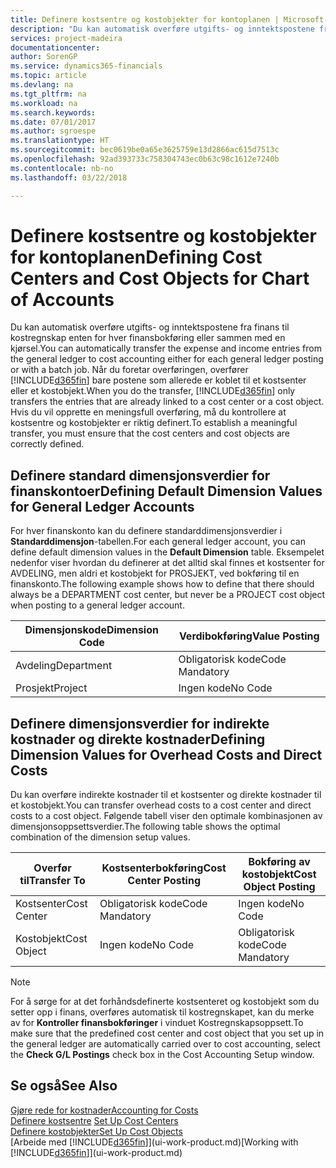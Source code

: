 ```yaml
---
title: Definere kostsentre og kostobjekter for kontoplanen | Microsoft-dokumentasjon
description: "Du kan automatisk overføre utgifts- og inntektspostene fra finans til kostregnskap enten for hver finansbokføring eller sammen med en kjørsel. Når du foretar overføringen, overfører systemet bare postene som allerede er koblet til et kostsenter eller et kostobjekt. Hvis du vil opprette en meningsfull overføring, må du kontrollere at kostsentre og kostobjekter er riktig definert."
services: project-madeira
documentationcenter: 
author: SorenGP
ms.service: dynamics365-financials
ms.topic: article
ms.devlang: na
ms.tgt_pltfrm: na
ms.workload: na
ms.search.keywords: 
ms.date: 07/01/2017
ms.author: sgroespe
ms.translationtype: HT
ms.sourcegitcommit: bec0619be0a65e3625759e13d2866ac615d7513c
ms.openlocfilehash: 92ad393733c758304743ec0b63c98c1612e7240b
ms.contentlocale: nb-no
ms.lasthandoff: 03/22/2018

---
```

# <a name="defining-cost-centers-and-cost-objects-for-chart-of-accounts"></a><span data-ttu-id="8847a-105">Definere kostsentre og kostobjekter for kontoplanen</span><span class="sxs-lookup"><span data-stu-id="8847a-105">Defining Cost Centers and Cost Objects for Chart of Accounts</span></span>
<span data-ttu-id="8847a-106">Du kan automatisk overføre utgifts- og inntektspostene fra finans til kostregnskap enten for hver finansbokføring eller sammen med en kjørsel.</span><span class="sxs-lookup"><span data-stu-id="8847a-106">You can automatically transfer the expense and income entries from the general ledger to cost accounting either for each general ledger posting or with a batch job.</span></span> <span data-ttu-id="8847a-107">Når du foretar overføringen, overfører [!INCLUDE[d365fin](includes/d365fin_md.md)] bare postene som allerede er koblet til et kostsenter eller et kostobjekt.</span><span class="sxs-lookup"><span data-stu-id="8847a-107">When you do the transfer, [!INCLUDE[d365fin](includes/d365fin_md.md)] only transfers the entries that are already linked to a cost center or a cost object.</span></span> <span data-ttu-id="8847a-108">Hvis du vil opprette en meningsfull overføring, må du kontrollere at kostsentre og kostobjekter er riktig definert.</span><span class="sxs-lookup"><span data-stu-id="8847a-108">To establish a meaningful transfer, you must ensure that the cost centers and cost objects are correctly defined.</span></span>  

## <a name="defining-default-dimension-values-for-general-ledger-accounts"></a><span data-ttu-id="8847a-109">Definere standard dimensjonsverdier for finanskontoer</span><span class="sxs-lookup"><span data-stu-id="8847a-109">Defining Default Dimension Values for General Ledger Accounts</span></span>  
<span data-ttu-id="8847a-110">For hver finanskonto kan du definere standarddimensjonsverdier i **Standarddimensjon**-tabellen.</span><span class="sxs-lookup"><span data-stu-id="8847a-110">For each general ledger account, you can define default dimension values in the **Default Dimension** table.</span></span> <span data-ttu-id="8847a-111">Eksempelet nedenfor viser hvordan du definerer at det alltid skal finnes et kostsenter for AVDELING, men aldri et kostobjekt for PROSJEKT, ved bokføring til en finanskonto.</span><span class="sxs-lookup"><span data-stu-id="8847a-111">The following example shows how to define that there should always be a DEPARTMENT cost center, but never be a PROJECT cost object when posting to a general ledger account.</span></span>  

|<span data-ttu-id="8847a-112">**Dimensjonskode**</span><span class="sxs-lookup"><span data-stu-id="8847a-112">**Dimension Code**</span></span>|<span data-ttu-id="8847a-113">**Verdibokføring**</span><span class="sxs-lookup"><span data-stu-id="8847a-113">**Value Posting**</span></span>|  
|------------------------------------------|-----------------------------------------|  
|<span data-ttu-id="8847a-114">Avdeling</span><span class="sxs-lookup"><span data-stu-id="8847a-114">Department</span></span>|<span data-ttu-id="8847a-115">Obligatorisk kode</span><span class="sxs-lookup"><span data-stu-id="8847a-115">Code Mandatory</span></span>|  
|<span data-ttu-id="8847a-116">Prosjekt</span><span class="sxs-lookup"><span data-stu-id="8847a-116">Project</span></span>|<span data-ttu-id="8847a-117">Ingen kode</span><span class="sxs-lookup"><span data-stu-id="8847a-117">No Code</span></span>|  

## <a name="defining-dimension-values-for-overhead-costs-and-direct-costs"></a><span data-ttu-id="8847a-118">Definere dimensjonsverdier for indirekte kostnader og direkte kostnader</span><span class="sxs-lookup"><span data-stu-id="8847a-118">Defining Dimension Values for Overhead Costs and Direct Costs</span></span>  
 <span data-ttu-id="8847a-119">Du kan overføre indirekte kostnader til et kostsenter og direkte kostnader til et kostobjekt.</span><span class="sxs-lookup"><span data-stu-id="8847a-119">You can transfer overhead costs to a cost center and direct costs to a cost object.</span></span> <span data-ttu-id="8847a-120">Følgende tabell viser den optimale kombinasjonen av dimensjonsoppsettsverdier.</span><span class="sxs-lookup"><span data-stu-id="8847a-120">The following table shows the optimal combination of the dimension setup values.</span></span>  

|<span data-ttu-id="8847a-121">Overfør til</span><span class="sxs-lookup"><span data-stu-id="8847a-121">Transfer To</span></span>|<span data-ttu-id="8847a-122">Kostsenterbokføring</span><span class="sxs-lookup"><span data-stu-id="8847a-122">Cost Center Posting</span></span>|<span data-ttu-id="8847a-123">Bokføring av kostobjekt</span><span class="sxs-lookup"><span data-stu-id="8847a-123">Cost Object Posting</span></span>|  
|-----------------|-------------------------|-------------------------|  
|<span data-ttu-id="8847a-124">Kostsenter</span><span class="sxs-lookup"><span data-stu-id="8847a-124">Cost Center</span></span>|<span data-ttu-id="8847a-125">Obligatorisk kode</span><span class="sxs-lookup"><span data-stu-id="8847a-125">Code Mandatory</span></span>|<span data-ttu-id="8847a-126">Ingen kode</span><span class="sxs-lookup"><span data-stu-id="8847a-126">No Code</span></span>|  
|<span data-ttu-id="8847a-127">Kostobjekt</span><span class="sxs-lookup"><span data-stu-id="8847a-127">Cost Object</span></span>|<span data-ttu-id="8847a-128">Ingen kode</span><span class="sxs-lookup"><span data-stu-id="8847a-128">No Code</span></span>|<span data-ttu-id="8847a-129">Obligatorisk kode</span><span class="sxs-lookup"><span data-stu-id="8847a-129">Code Mandatory</span></span>|  

> [!NOTE]  
>  <span data-ttu-id="8847a-130">For å sørge for at det forhåndsdefinerte kostsenteret og kostobjekt som du setter opp i finans, overføres automatisk til kostregnskapet, kan du merke av for **Kontroller finansbokføringer** i vinduet Kostregnskapsoppsett.</span><span class="sxs-lookup"><span data-stu-id="8847a-130">To make sure that the predefined cost center and cost object that you set up in the general ledger are automatically carried over to cost accounting, select the **Check G/L Postings** check box in the Cost Accounting Setup window.</span></span>  

## <a name="see-also"></a><span data-ttu-id="8847a-131">Se også</span><span class="sxs-lookup"><span data-stu-id="8847a-131">See Also</span></span>  
[<span data-ttu-id="8847a-132">Gjøre rede for kostnader</span><span class="sxs-lookup"><span data-stu-id="8847a-132">Accounting for Costs</span></span>](finance-manage-cost-accounting.md)  
<span data-ttu-id="8847a-133">[Definere kostsentre](finance-how-to-set-up-cost-centers.md) </span><span class="sxs-lookup"><span data-stu-id="8847a-133">[Set Up Cost Centers](finance-how-to-set-up-cost-centers.md) </span></span>  
[<span data-ttu-id="8847a-134">Definere kostobjekter</span><span class="sxs-lookup"><span data-stu-id="8847a-134">Set Up Cost Objects</span></span>](finance-how-to-set-up-cost-objects.md)  
<span data-ttu-id="8847a-135">[Arbeide med [!INCLUDE[d365fin](includes/d365fin_md.md)]](ui-work-product.md)</span><span class="sxs-lookup"><span data-stu-id="8847a-135">[Working with [!INCLUDE[d365fin](includes/d365fin_md.md)]](ui-work-product.md)</span></span>


